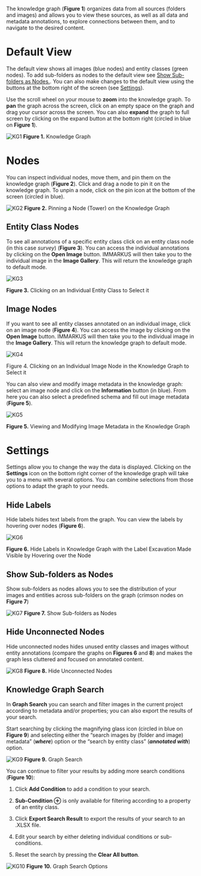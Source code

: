 The knowledge graph (**Figure 1**) organizes data from all sources (folders and images) and allows you to view these sources, as well as all data and metadata annotations, to explore connections between them, and to navigate to the desired content.   

# Default View 

The default view shows all images (blue nodes) and entity classes (green nodes). To add sub-folders as nodes to the default view see [Show Sub-folders as Nodes.](https://github.com/rsimon/immarkus/wiki/_new#show-sub-folders-as-nodes).  You can also make changes to the default view using the buttons at the bottom right of the screen (see [Settings](https://github.com/rsimon/immarkus/wiki/_new#settings)). 

Use the scroll wheel on your mouse to **zoom** into the knowledge graph. To **pan** the graph across the screen, click on an empty space on the graph and drag your cursor across the screen. You can also **expand** the graph to full screen by clicking on the expand button at the bottom right (circled in blue on **Figure 1**).

![KG1](https://github.com/rsimon/immarkus/assets/128056738/aa299935-4508-42be-af51-fc1411c7f5be)
**Figure 1.** Knowledge Graph 

# Nodes
You can inspect individual nodes, move them, and pin them on the knowledge graph (**Figure 2**).  Click and drag a node to pin it on the knowledge graph. To unpin a node, click on the pin icon at the bottom of the screen (circled in blue). 

![KG2](https://github.com/rsimon/immarkus/assets/128056738/0ec3574f-b00e-4fbc-85fd-05938a177b8b)
**Figure 2.** Pinning a Node (Tower) on the Knowledge Graph 

## Entity Class Nodes 

To see all annotations of a specific entity class click on an entity class node (in this case _survey_) (**Figure 3**). You can access the individual annotations by clicking on the **Open Image** button. IMMARKUS will then take you to the individual image in the **Image Gallery**. This will return the knowledge graph to default mode. 

![KG3](https://github.com/rsimon/immarkus/assets/128056738/dcf0a907-88fc-4bc7-93a3-c210c7d4454d)

**Figure 3.** Clicking on an Individual Entity Class to Select it

## Image Nodes 

If you want to see all entity classes annotated on an individual image, click on an image node (**Figure 4**). You can access the image by clicking on the **Open Image** button. IMMARKUS will then take you to the individual image in the **Image Gallery**. This will return the knowledge graph to default mode. 

![KG4](https://github.com/rsimon/immarkus/assets/128056738/29efab0e-aeb8-47b6-96bf-5fa20cc7ba42)

Figure 4. Clicking on an Individual Image Node in the Knowledge Graph to Select it  

You can also view and modify image metadata in the knowledge graph: select an image node and click on the **Information** button (in blue).  From here you can also select a predefined schema and fill out image metadata (**Figure 5**). 

![KG5](https://github.com/rsimon/immarkus/assets/128056738/e1ae4a43-f5aa-48d3-967f-7d276b28b3e0)

**Figure 5.** Viewing and Modifying Image Metadata in the Knowledge Graph 

# Settings 

Settings allow you to change the way the data is displayed. Clicking on the **Settings** icon on the bottom right corner of the knowledge graph will take you to a menu with several options. You can combine selections from those options to adapt the graph to your needs.  

## Hide Labels 

Hide labels hides text labels from the graph. You can view the labels by hovering over nodes (**Figure 6**). 

![KG6](https://github.com/rsimon/immarkus/assets/128056738/0f8c30d4-8423-47d7-a709-66081d0d697d)

**Figure 6.** Hide Labels in Knowledge Graph with the Label Excavation Made Visible by Hovering over the Node 

## Show Sub-folders as Nodes  

Show sub-folders as nodes allows you to see the distribution of your images and entities across sub-folders on the graph (crimson nodes on **Figure 7**)
 
![KG7](https://github.com/rsimon/immarkus/assets/128056738/76f9434f-cabf-4fda-983c-f72c80af0f45)
**Figure 7.** Show Sub-folders as Nodes  

## Hide Unconnected Nodes  

Hide unconnected nodes hides unused entity classes and images without entity annotations (compare the graphs on **Figures 6** and **8**) and makes the graph less cluttered and focused on annotated content. 

![KG8](https://github.com/rsimon/immarkus/assets/128056738/804cc4af-3b16-43a2-a861-db7f745e84ec)
**Figure 8.** Hide Unconnected Nodes

## Knowledge Graph Search 

In **Graph Search** you can search and filter images in the current project according to metadata and/or properties; you can also export the results of your search.  

Start searching by clicking the magnifying glass icon (circled in blue on **Figure 9**) and selecting either the “search images by (folder and image) metadata” (**_where_**) option or the “search by entity class” (**_annotated with_**) option. 

![KG9](https://github.com/rsimon/immarkus/assets/128056738/91a97468-4f86-4fcc-a2e9-b161fb0b031d)
**Figure 9.** Graph Search

You can continue to filter your results by adding more search conditions (**Figure 10**): 

1. Click **Add Condition** to add a condition to your search. 

2. **Sub-Condition ⊕** is only available for filtering according to a property of an entity class.  

3. Click **Export Search Result** to export the results of your search to an .XLSX file. 

4. Edit your search by either deleting individual conditions or sub-conditions.  

5. Reset the search by pressing the **Clear All button**. 

![KG10](https://github.com/rsimon/immarkus/assets/128056738/539ae6e3-aa05-4a1f-9fd2-198558f589a0)
 **Figure 10.** Graph Search Options

